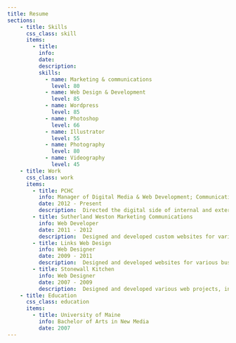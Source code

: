 ```yaml
---
title: Resume
sections:
    - title: Skills
      css_class: skill
      items:
        - title:
          info:
          date:
          description:
          skills:
            - name: Marketing & communications
              level: 80
            - name: Web Design & Development
              level: 85
            - name: Wordpress
              level: 85
            - name: Photoshop
              level: 66
            - name: Illustrator
              level: 55
            - name: Photography
              level: 80
            - name: Videography
              level: 45            
    - title: Work
      css_class: work
      items:
        - title: PCHC
          info: Manager of Digital Media & Web Development; Communications Manager
          date: 2012 - Present
          description:  Directed the digital side of internal and external marketing & communications for the second-largest Federally Qualified Health Center in New England. Managing web development, photography, and videography, I helped to meet the needs of dozens of facilities and departments to successfully advertise our services to patients across the state of Maine.
        - title: Sutherland Weston Marketing Communications
          info: Web Developer
          date: 2011 - 2012
          description:  Designed and developed custom websites for various businesses and nonprofits, and worked with a web development team to continue to design new features for the company's proprietary content management system.
        - title: Links Web Design
          info: Web Designer
          date: 2009 - 2011
          description:  Designed and developed websites for various businesses and nonprofits. Worked to reduce company's reliance on third-party themes and instead developed custom, in-house themes to better meet clients' needs.
        - title: Stonewall Kitchen
          info: Web Designer
          date: 2007 - 2009
          description:  Designed and developed various web projects, including promotional emails and micro-websites. Also maintained Stonewall Kitchen’s main website, updating designs and optimizing images for online catalog.
    - title: Education
      css_class: education
      items:
        - title: University of Maine
          info: Bachelor of Arts in New Media
          date: 2007
---
```


